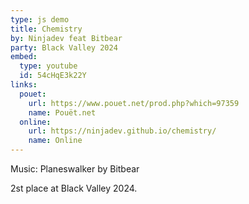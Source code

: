 ```yaml
---
type: js demo
title: Chemistry
by: Ninjadev feat Bitbear
party: Black Valley 2024
embed:
  type: youtube
  id: 54cHqE3k22Y
links:
  pouet:
    url: https://www.pouet.net/prod.php?which=97359
    name: Pouët.net
  online:
    url: https://ninjadev.github.io/chemistry/
    name: Online
---
```


Music: Planeswalker by Bitbear

2st place at Black Valley 2024.
